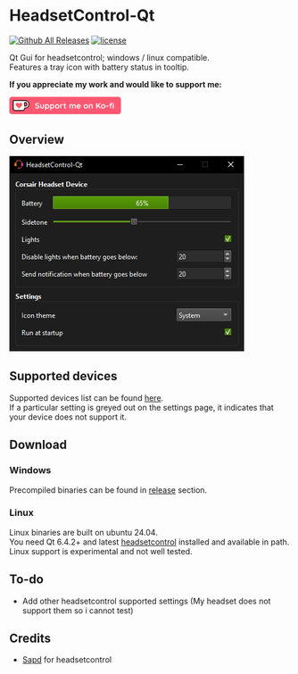 # HeadsetControl-Qt

[![Github All Releases](https://img.shields.io/github/downloads/odizinne/headsetcontrol-qt/total.svg)]()
[![license](https://img.shields.io/github/license/odizinne/headsetcontrol-qt)]()

Qt Gui for headsetcontrol; windows / linux compatible.  
Features a tray icon with battery status in tooltip.

**If you appreciate my work and would like to support me:**

<a href="https://ko-fi.com/odizinne">
  <img src="assets/kofi_button_red.png" alt="Ko-fi" width="200" height="auto">
</a>

## Overview

![image](assets/screenshot.png)

## Supported devices

Supported devices list can be found [here](https://github.com/Sapd/HeadsetControl?tab=readme-ov-file#supported-headsets).  
If a particular setting is greyed out on the settings page, it indicates that your device does not support it.

## Download

### Windows

Precompiled binaries can be found in [release](https://github.com/odizinne/headsetControl-Qt/releases/latest) section.

### Linux

Linux binaries are built on ubuntu 24.04.  
You need Qt 6.4.2+ and latest [headsetcontrol](https://github.com/Sapd/HeadsetControl?tab=readme-ov-file#building) installed and available in path.  
Linux support is experimental and not well tested.

## To-do

- Add other headsetcontrol supported settings (My headset does not support them so i cannot test)

## Credits

- [Sapd](https://github.com/Sapd/HeadsetControl) for headsetcontrol